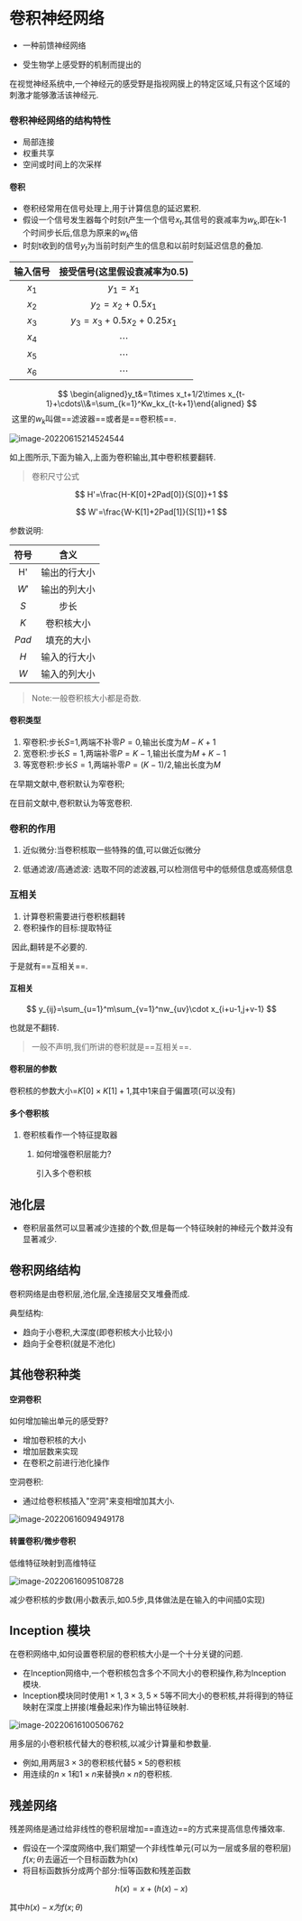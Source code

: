 # 卷积神经网络

+ 一种前馈神经网络

+ 受生物学上感受野的机制而提出的

​				在视觉神经系统中,一个神经元的感受野是指视网膜上的特定区域,只有这个区域的刺激才能够激活该神经元.





### 卷积神经网络的结构特性

+ 局部连接
+ 权重共享
+ 空间或时间上的次采样



#### 卷积

+ 卷积经常用在信号处理上,用于计算信息的延迟累积.
+ 假设一个信号发生器每个时刻t产生一个信号$x_t$,其信号的衰减率为$w_k$,即在k-1个时间步长后,信息为原来的$w_k$倍
+ 时刻t收到的信号$y_t$为当前时刻产生的信息和以前时刻延迟信息的叠加.

| 输入信号 | 接受信号(这里假设衰减率为0.5) |
| :------: | :---------------------------: |
|  $x_1$   |           $y_1=x_1$           |
|  $x_2$   |       $y_2=x_2+0.5x_1$        |
|  $x_3$   |   $y_3=x_3+0.5x_2+0.25x_1$    |
|  $x_4$   |           $\cdots$            |
|  $x_5$   |           $\cdots$            |
|  $x_6$   |           $\cdots$            |


$$
\begin{aligned}y_t&=1\times x_t+1/2\times x_{t-1}+\cdots\\&=\sum_{k=1}^Kw_kx_{t-k+1}\end{aligned}
$$
​	这里的$w_k$叫做==滤波器==或者是==卷积核==.

![image-20220615214524544](C:\Users\一个路过的程序员\AppData\Roaming\Typora\typora-user-images\image-20220615214524544.png)

如上图所示,下面为输入,上面为卷积输出,其中卷积核要翻转.

> 卷积尺寸公式

$$
H'=\frac{H-K[0]+2Pad[0]}{S[0]}+1
$$

$$
W'=\frac{W-K[1]+2Pad[1]}{S[1]}+1
$$

参数说明:

| 符号  |     含义     |
| :---: | :----------: |
|  H'   | 输出的行大小 |
| $W'$  | 输出的列大小 |
|  $S$  |     步长     |
|  $K$  |  卷积核大小  |
| $Pad$ |  填充的大小  |
|  $H$  | 输入的行大小 |
|  $W$  | 输入的列大小 |

> Note:一般卷积核大小都是奇数.
>

#### 卷积类型

1. 窄卷积:步长$S$=1,两端不补零$P=0$,输出长度为$M-K+1$
2. 宽卷积:步长$S=1$,两端补零$P=K-1$,输出长度为$M+K-1$
3. 等宽卷积:步长$S=1$,两端补零$P=(K-1)/2$,输出长度为$M$

在早期文献中,卷积默认为窄卷积;

在目前文献中,卷积默认为等宽卷积.

### 卷积的作用

1. 近似微分:当卷积核取一些特殊的值,可以做近似微分

2. 低通滤波/高通滤波: 选取不同的滤波器,可以检测信号中的低频信息或高频信息





### 互相关

1. 计算卷积需要进行卷积核翻转
2. 卷积操作的目标:提取特征

​		因此,翻转是不必要的.



于是就有==互相关==.

#### 互相关

$$
y_{ij}=\sum_{u=1}^m\sum_{v=1}^nw_{uv}\cdot x_{i+u-1,j+v-1}
$$

也就是不翻转.

> 一般不声明,我们所讲的卷积就是==互相关==.



#### 卷积层的参数

卷积核的参数大小=$K[0]\times K[1]+1$,其中1来自于偏置项(可以没有)



#### 

#### 多个卷积核

1. 卷积核看作一个特征提取器

   1. 如何增强卷积层能力?

      引入多个卷积核



## 池化层

+ 卷积层虽然可以显著减少连接的个数,但是每一个特征映射的神经元个数并没有显著减少.





## 卷积网络结构

卷积网络是由卷积层,池化层,全连接层交叉堆叠而成.



典型结构:

+ 趋向于小卷积,大深度(即卷积核大小比较小)
+ 趋向于全卷积(就是不池化)



## 其他卷积种类

#### 空洞卷积

如何增加输出单元的感受野?

+ 增加卷积核的大小
+ 增加层数来实现
+ 在卷积之前进行池化操作



空洞卷积:

+ 通过给卷积核插入"空洞"来变相增加其大小.

![image-20220616094949178](C:\Users\一个路过的程序员\AppData\Roaming\Typora\typora-user-images\image-20220616094949178.png)

#### 转置卷积/微步卷积

低维特征映射到高维特征

![image-20220616095108728](C:\Users\一个路过的程序员\AppData\Roaming\Typora\typora-user-images\image-20220616095108728.png)

减少卷积核的步数(用小数表示,如0.5步,具体做法是在输入的中间插0实现)





## Inception 模块

在卷积网络中,如何设置卷积层的卷积核大小是一个十分关键的问题.

+ 在Inception网络中,一个卷积核包含多个不同大小的卷积操作,称为Inception模块.
+ Inception模块同时使用$1\times 1,3\times 3,5\times5$等不同大小的卷积核,并将得到的特征映射在深度上拼接(堆叠起来)作为输出特征映射.

![image-20220616100506762](C:\Users\一个路过的程序员\AppData\Roaming\Typora\typora-user-images\image-20220616100506762.png)



用多层的小卷积核代替大的卷积核,以减少计算量和参数量.

+ 例如,用两层$3\times 3$的卷积核代替$5\times 5$的卷积核
+ 用连续的$n\times 1$和$1\times n$来替换$n \times n$的卷积核.



## 残差网络

残差网络是通过给非线性的卷积层增加==直连边==的方式来提高信息传播效率.

+ 假设在一个深度网络中,我们期望一个非线性单元(可以为一层或多层的卷积层) $f(x;\theta)$去逼近一个目标函数为h(x)
+ 将目标函数拆分成两个部分:恒等函数和残差函数<!--左边为恒等函数,右边为残差函数-->

$$
h(x)=x+(h(x)-x)
$$

其中$h(x)-x为f(x;\theta)$ 

